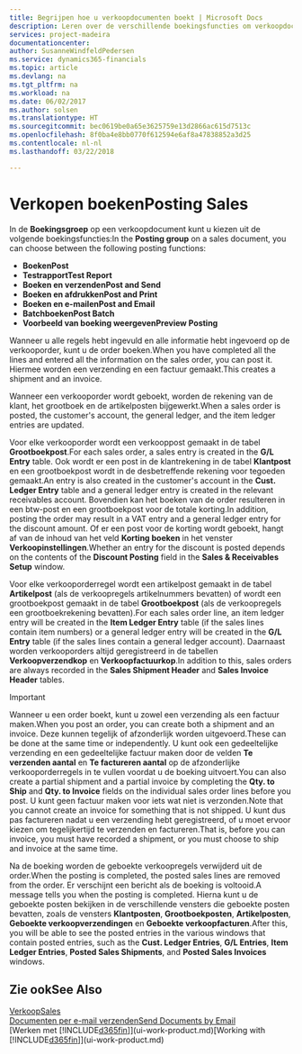 ```yaml
---
title: Begrijpen hoe u verkoopdocumenten boekt | Microsoft Docs
description: Leren over de verschillende boekingsfuncties om verkoopdocumenten te boeken.
services: project-madeira
documentationcenter: 
author: SusanneWindfeldPedersen
ms.service: dynamics365-financials
ms.topic: article
ms.devlang: na
ms.tgt_pltfrm: na
ms.workload: na
ms.date: 06/02/2017
ms.author: solsen
ms.translationtype: HT
ms.sourcegitcommit: bec0619be0a65e3625759e13d2866ac615d7513c
ms.openlocfilehash: 8f0ba4e8bb0770f612594e6af8a47838852a3d25
ms.contentlocale: nl-nl
ms.lasthandoff: 03/22/2018

---
```

# <a name="posting-sales"></a><span data-ttu-id="bc42c-103">Verkopen boeken</span><span class="sxs-lookup"><span data-stu-id="bc42c-103">Posting Sales</span></span>
<span data-ttu-id="bc42c-104">In de **Boekingsgroep** op een verkoopdocument kunt u kiezen uit de volgende boekingsfuncties:</span><span class="sxs-lookup"><span data-stu-id="bc42c-104">In the **Posting group** on a sales document, you can choose between the following posting functions:</span></span>

* <span data-ttu-id="bc42c-105">**Boeken**</span><span class="sxs-lookup"><span data-stu-id="bc42c-105">**Post**</span></span>
* <span data-ttu-id="bc42c-106">**Testrapport**</span><span class="sxs-lookup"><span data-stu-id="bc42c-106">**Test Report**</span></span>
* <span data-ttu-id="bc42c-107">**Boeken en verzenden**</span><span class="sxs-lookup"><span data-stu-id="bc42c-107">**Post and Send**</span></span>
* <span data-ttu-id="bc42c-108">**Boeken en afdrukken**</span><span class="sxs-lookup"><span data-stu-id="bc42c-108">**Post and Print**</span></span>
* <span data-ttu-id="bc42c-109">**Boeken en e-mailen**</span><span class="sxs-lookup"><span data-stu-id="bc42c-109">**Post and Email**</span></span>
* <span data-ttu-id="bc42c-110">**Batchboeken**</span><span class="sxs-lookup"><span data-stu-id="bc42c-110">**Post Batch**</span></span>
* <span data-ttu-id="bc42c-111">**Voorbeeld van boeking weergeven**</span><span class="sxs-lookup"><span data-stu-id="bc42c-111">**Preview Posting**</span></span>

<span data-ttu-id="bc42c-112">Wanneer u alle regels hebt ingevuld en alle informatie hebt ingevoerd op de verkooporder, kunt u de order boeken.</span><span class="sxs-lookup"><span data-stu-id="bc42c-112">When you have completed all the lines and entered all the information on the sales order, you can post it.</span></span> <span data-ttu-id="bc42c-113">Hiermee worden een verzending en een factuur gemaakt.</span><span class="sxs-lookup"><span data-stu-id="bc42c-113">This creates a shipment and an invoice.</span></span>

<span data-ttu-id="bc42c-114">Wanneer een verkooporder wordt geboekt, worden de rekening van de klant, het grootboek en de artikelposten bijgewerkt.</span><span class="sxs-lookup"><span data-stu-id="bc42c-114">When a sales order is posted, the customer's account, the general ledger, and the item ledger entries are updated.</span></span>

<span data-ttu-id="bc42c-115">Voor elke verkooporder wordt een verkooppost gemaakt in de tabel **Grootboekpost**.</span><span class="sxs-lookup"><span data-stu-id="bc42c-115">For each sales order, a sales entry is created in the **G/L Entry** table.</span></span> <span data-ttu-id="bc42c-116">Ook wordt er een post in de klantrekening in de tabel **Klantpost** en een grootboekpost wordt in de desbetreffende rekening voor tegoeden gemaakt.</span><span class="sxs-lookup"><span data-stu-id="bc42c-116">An entry is also created in the customer's account in the **Cust. Ledger Entry** table and a general ledger entry is created in the relevant receivables account.</span></span> <span data-ttu-id="bc42c-117">Bovendien kan het boeken van de order resulteren in een btw-post en een grootboekpost voor de totale korting.</span><span class="sxs-lookup"><span data-stu-id="bc42c-117">In addition, posting the order may result in a VAT entry and a general ledger entry for the discount amount.</span></span> <span data-ttu-id="bc42c-118">Of er een post voor de korting wordt geboekt, hangt af van de inhoud van het veld **Korting boeken** in het venster **Verkoopinstellingen**.</span><span class="sxs-lookup"><span data-stu-id="bc42c-118">Whether an entry for the discount is posted depends on the contents of the **Discount Posting** field in the **Sales & Receivables Setup** window.</span></span>

<span data-ttu-id="bc42c-119">Voor elke verkooporderregel wordt een artikelpost gemaakt in de tabel **Artikelpost** (als de verkoopregels artikelnummers bevatten) of wordt een grootboekpost gemaakt in de tabel **Grootboekpost** (als de verkoopregels een grootboekrekening bevatten).</span><span class="sxs-lookup"><span data-stu-id="bc42c-119">For each sales order line, an item ledger entry will be created in the **Item Ledger Entry** table (if the sales lines contain item numbers) or a general ledger entry will be created in the **G/L Entry** table (if the sales lines contain a general ledger account).</span></span> <span data-ttu-id="bc42c-120">Daarnaast worden verkooporders altijd geregistreerd in de tabellen **Verkoopverzendkop** en **Verkoopfactuurkop**.</span><span class="sxs-lookup"><span data-stu-id="bc42c-120">In addition to this, sales orders are always recorded in the **Sales Shipment Header** and **Sales Invoice Header** tables.</span></span>

> [!IMPORTANT]  
>   <span data-ttu-id="bc42c-121">Wanneer u een order boekt, kunt u zowel een verzending als een factuur maken.</span><span class="sxs-lookup"><span data-stu-id="bc42c-121">When you post an order, you can create both a shipment and an invoice.</span></span> <span data-ttu-id="bc42c-122">Deze kunnen tegelijk of afzonderlijk worden uitgevoerd.</span><span class="sxs-lookup"><span data-stu-id="bc42c-122">These can be done at the same time or independently.</span></span> <span data-ttu-id="bc42c-123">U kunt ook een gedeeltelijke verzending en een gedeeltelijke factuur maken door de velden **Te verzenden aantal** en **Te factureren aantal** op de afzonderlijke verkooporderregels in te vullen voordat u de boeking uitvoert.</span><span class="sxs-lookup"><span data-stu-id="bc42c-123">You can also create a partial shipment and a partial invoice by completing the **Qty. to Ship** and **Qty. to Invoice** fields on the individual sales order lines before you post.</span></span> <span data-ttu-id="bc42c-124">U kunt geen factuur maken voor iets wat niet is verzonden.</span><span class="sxs-lookup"><span data-stu-id="bc42c-124">Note that you cannot create an invoice for something that is not shipped.</span></span> <span data-ttu-id="bc42c-125">U kunt dus pas factureren nadat u een verzending hebt geregistreerd, of u moet ervoor kiezen om tegelijkertijd te verzenden en factureren.</span><span class="sxs-lookup"><span data-stu-id="bc42c-125">That is, before you can invoice, you must have recorded a shipment, or you must choose to ship and invoice at the same time.</span></span>

<span data-ttu-id="bc42c-126">Na de boeking worden de geboekte verkoopregels verwijderd uit de order.</span><span class="sxs-lookup"><span data-stu-id="bc42c-126">When the posting is completed, the posted sales lines are removed from the order.</span></span> <span data-ttu-id="bc42c-127">Er verschijnt een bericht als de boeking is voltooid.</span><span class="sxs-lookup"><span data-stu-id="bc42c-127">A message tells you when the posting is completed.</span></span> <span data-ttu-id="bc42c-128">Hierna kunt u de geboekte posten bekijken in de verschillende vensters die geboekte posten bevatten, zoals de vensters **Klantposten**, **Grootboekposten**, **Artikelposten**, **Geboekte verkoopverzendingen** en **Geboekte verkoopfacturen**.</span><span class="sxs-lookup"><span data-stu-id="bc42c-128">After this, you will be able to see the posted entries in the various windows that contain posted entries, such as the **Cust. Ledger Entries**, **G/L Entries**, **Item Ledger Entries**, **Posted Sales Shipments**, and **Posted Sales Invoices** windows.</span></span>

## <a name="see-also"></a><span data-ttu-id="bc42c-129">Zie ook</span><span class="sxs-lookup"><span data-stu-id="bc42c-129">See Also</span></span>
[<span data-ttu-id="bc42c-130">Verkoop</span><span class="sxs-lookup"><span data-stu-id="bc42c-130">Sales</span></span>](sales-manage-sales.md)  
[<span data-ttu-id="bc42c-131">Documenten per e-mail verzenden</span><span class="sxs-lookup"><span data-stu-id="bc42c-131">Send Documents by Email</span></span>](ui-how-send-documents-email.md)  
<span data-ttu-id="bc42c-132">[Werken met [!INCLUDE[d365fin](includes/d365fin_md.md)]](ui-work-product.md)</span><span class="sxs-lookup"><span data-stu-id="bc42c-132">[Working with [!INCLUDE[d365fin](includes/d365fin_md.md)]](ui-work-product.md)</span></span>



